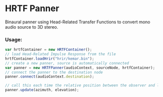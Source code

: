 # HRTF Panner

Binaural panner using Head-Related Transfer Functions to convert mono audio source to 3D stereo.

### Usage:

```javascript
var hrtfContainer = new HRTFContainer();
// load Head-Related Impulse Response from the file
hrtfContainer.loadHrir("hrir/kemar.bin");
// create a new panner, source is automatically connected
var panner = new HRTFPanner(audioContext, sourceNode, hrtfContainer);
// connect the panner to the destination node
panner.connect(audioContext.destination);

// call this each time the relative position between the observer and listener changes
panner.update(azimuth, elevation);
```
